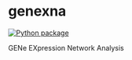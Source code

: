 # genexna
[![Python package](https://github.com/Jason-Y-Z/genexna/actions/workflows/python-package.yml/badge.svg)](https://github.com/Jason-Y-Z/genexna/actions/workflows/python-package.yml)

GENe EXpression Network Analysis
